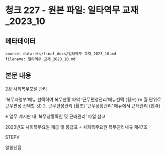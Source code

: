 # 청크 227 - 원본 파일: 일타역무 교재_2023_10

## 메타데이터

```
source: datasets/final_docs/일타역무 교재_2023_10.md
filename: 일타역무 교재_2023_10.md
```

## 본문 내용

2강 사회복무포털 관리

‘복무자명부’메뉴 선택하여 복무현황 파악 ‘근무편성관리’메뉴선택 (월초)  (※ 월 단위로 근무편성 선택할 것)  2. 근무편성관리 (월초) ‘근무상황관리’ 메뉴에서 근태관리 (입력)

※ 업무 게시판 내 ‘복무상황확인 및 근태관리’ 파일 참고

2023년도 사회복무요원 계급 및 봉급표  ∘ 사회복무요원 복무관리내규 제47조

STEPⅤ

알쓸신잡
